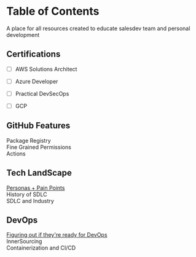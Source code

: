 # Table of Contents 

A place for all resources created to educate salesdev team and personal development

## Certifications
- [ ] AWS Solutions Architect
- [ ] Azure Developer 
- [ ] Practical DevSecOps 
- [ ] GCP


## GitHub Features
Package Registry    
Fine Grained Permissions    
Actions     

## Tech LandScape
[Personas + Pain Points](https://docs.google.com/document/d/1YI2gt5NH9JB5-iudqxrHBmHbdaIV3n5JdHp1z14CJ-w/edit?usp=sharing)      
History of SDLC    
SDLC and Industry          

## DevOps 
[Figuring out if they're ready for DevOps](https://github.com/github/sales-development/blob/master/Guides/Playbook/3_General-Concepts/Landscape/DevOps.md)     
InnerSourcing      
Containerization and CI/CD 
